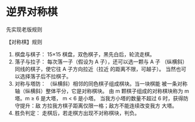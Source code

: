 # 逆界对称棋

先实现老版规则

【对称棋】规则
1. 棋盘与棋子：
   15×15 棋盘，双色棋子，黑先白后，轮流走棋。
2. 落子与拉子：
   每次落一子（假设为 A 子），还可以选一颗与 A 子
   （纵横斜）同线的棋子，使它往 A 子方向拉近（拉近
   的距离不限，可越子）。
   当然也可以选择落子后不拉棋子。
3. 对称与塔防：
   （纵横斜）相邻的同色棋子组成棋块。当一块棋能
   被一条对称轴（纵横斜）整体平分，它是对称棋块。
   由 m 颗棋子组成的对称棋块称为 m 塔。m ≥ 6 是大塔，
   m < 6 是小塔。
   当我方小塔的数量不超过 6 时，获得防守提升：敌
   方拉我方棋子距离仅限一格；敌方不能连续改变我方
   大塔。
4. 胜负判定：
   走棋后，若走棋方出现不对称棋块，判负。